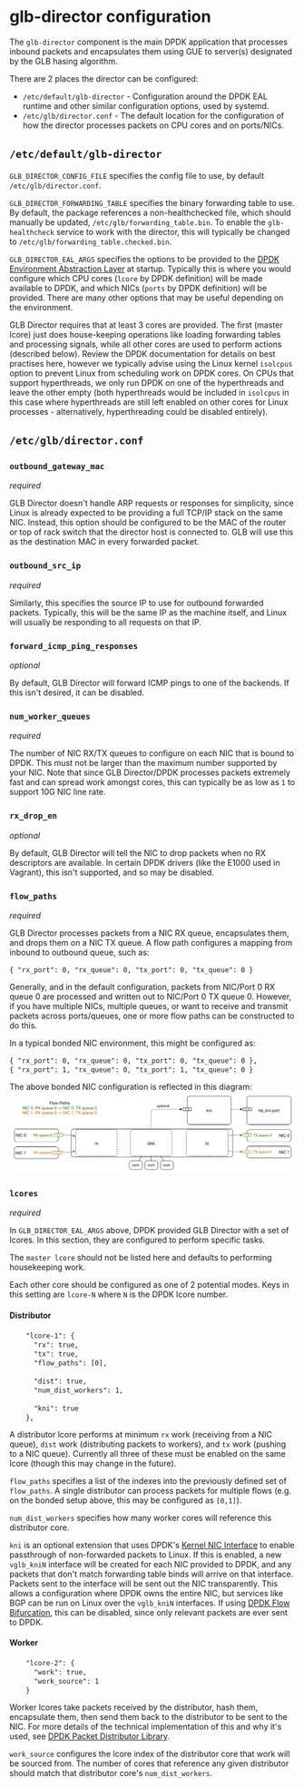 # glb-director configuration

The `glb-director` component is the main DPDK application that processes inbound packets and encapsulates them using GUE to server(s) designated by the GLB hasing algorithm. 

There are 2 places the director can be configured:
 * `/etc/default/glb-director` - Configuration around the DPDK EAL runtime and other similar configuration options, used by systemd.
 * `/etc/glb/director.conf` - The default location for the configuration of how the director processes packets on CPU cores and on ports/NICs.

## `/etc/default/glb-director`

`GLB_DIRECTOR_CONFIG_FILE` specifies the config file to use, by default `/etc/glb/director.conf`.

`GLB_DIRECTOR_FORWARDING_TABLE` specifies the binary forwarding table to use. By default, the package references a non-healthchecked file, which should manually be updated, `/etc/glb/forwarding_table.bin`. To enable the `glb-healthcheck` service to work with the director, this will typically be changed to `/etc/glb/forwarding_table.checked.bin`.

`GLB_DIRECTOR_EAL_ARGS` specifies the options to be provided to the [DPDK Environment Abstraction Layer](https://doc.dpdk.org/guides/prog_guide/env_abstraction_layer.html) at startup. Typically this is where you would configure which CPU cores (`lcore` by DPDK definition) will be made available to DPDK, and which NICs (`ports` by DPDK definition) will be provided. There are many other options that may be useful depending on the environment.

GLB Director requires that at least 3 cores are provided. The first (master lcore) just does house-keeping operations like loading forwarding tables and processing signals, while all other cores are used to perform actions (described below). Review the DPDK documentation for details on best practises here, however we typically advise using the Linux kernel `isolcpus` option to prevent Linux from scheduling work on DPDK cores. On CPUs that support hyperthreads, we only run DPDK on one of the hyperthreads and leave the other empty (both hyperthreads would be included in `isolcpus` in this case where hyperthreads are still left enabled on other cores for Linux processes - alternatively, hyperthreading could be disabled entirely).

## `/etc/glb/director.conf`

### `outbound_gateway_mac`

_required_

GLB Director doesn't handle ARP requests or responses for simplicity, since Linux is already expected to be providing a full TCP/IP stack on the same NIC. Instead, this option should be configured to be the MAC of the router or top of rack switch that the director host is connected to. GLB will use this as the destination MAC in every forwarded packet.

### `outbound_src_ip`

_required_

Similarly, this specifies the source IP to use for outbound forwarded packets. Typically, this will be the same IP as the machine itself, and Linux will usually be responding to all requests on that IP.

### `forward_icmp_ping_responses`

_optional_

By default, GLB Director will forward ICMP pings to one of the backends. If this isn't desired, it can be disabled.

### `num_worker_queues`

_required_

The number of NIC RX/TX queues to configure on each NIC that is bound to DPDK. This must not be larger than the maximum number supported by your NIC. Note that since GLB Director/DPDK processes packets extremely fast and can spread work amongst cores, this can typically be as low as `1` to support 10G NIC line rate.

### `rx_drop_en`

_optional_

By default, GLB Director will tell the NIC to drop packets when no RX descriptors are available. In certain DPDK drivers (like the E1000 used in Vagrant), this isn't supported, and so may be disabled.

### `flow_paths`

_required_

GLB Director processes packets from a NIC RX queue, encapsulates them, and drops them on a NIC TX queue. A flow path configures a mapping from inbound to outbound queue, such as:
```
{ "rx_port": 0, "rx_queue": 0, "tx_port": 0, "tx_queue": 0 }
```

Generally, and in the default configuration, packets from NIC/Port 0 RX queue 0 are processed and written out to NIC/Port 0 TX queue 0. However, if you have multiple NICs, multiple queues, or want to receive and transmit packets across ports/queues, one or more flow paths can be constructed to do this.

In a typical bonded NIC environment, this might be configured as:
```
{ "rx_port": 0, "rx_queue": 0, "tx_port": 0, "tx_queue": 0 },
{ "rx_port": 1, "rx_queue": 0, "tx_port": 1, "tx_queue": 0 }
```

The above bonded NIC configuration is reflected in this diagram:
![Flow Paths diagram](./images/flow-paths.png)

### `lcores`

_required_

In `GLB_DIRECTOR_EAL_ARGS` above, DPDK provided GLB Director with a set of lcores. In this section, they are configured to perform specific tasks.

The `master lcore` should not be listed here and defaults to performing housekeeping work.

Each other core should be configured as one of 2 potential modes. Keys in this setting are `lcore-N` where `N` is the DPDK lcore number.

#### Distributor

```
    "lcore-1": {
      "rx": true,
      "tx": true,
      "flow_paths": [0],

      "dist": true,
      "num_dist_workers": 1,

      "kni": true
    },
```

A distributor lcore performs at minimum `rx` work (receiving from a NIC queue), `dist` work (distributing packets to workers), and `tx` work (pushing to a NIC queue). Currently all three of these must be enabled on the same lcore (though this may change in the future).

`flow_paths` specifies a list of the indexes into the previously defined set of `flow_paths`. A single distributor can process packets for multiple flows (e.g. on the bonded setup above, this may be configured as `[0,1]`).

`num_dist_workers` specifies how many worker cores will reference this distributor core.

`kni` is an optional extension that uses DPDK's [Kernel NIC Interface](https://doc.dpdk.org/guides/prog_guide/kernel_nic_interface.html) to enable passthrough of non-forwarded packets to Linux. If this is enabled, a new `vglb_kniN` interface will be created for each NIC provided to DPDK, and any packets that don't match forwarding table binds will arrive on that interface. Packets sent to the interface will be sent out the NIC transparently. This allows a configuration where DPDK owns the entire NIC, but services like BGP can be run on Linux over the `vglb_kniN` interfaces. If using [DPDK Flow Bifurcation](https://doc.dpdk.org/guides/howto/flow_bifurcation.html), this can be disabled, since only relevant packets are ever sent to DPDK.

#### Worker

```
    "lcore-2": {
      "work": true,
      "work_source": 1
    }
```

Worker lcores take packets received by the distributor, hash them, encapsulate them, then send them back to the distributor to be sent to the NIC. For more details of the technical implementation of this and why it's used, see [DPDK Packet Distributor Library](https://doc.dpdk.org/guides/prog_guide/packet_distrib_lib.html).

`work_source` configures the lcore index of the distributor core that work will be sourced from. The number of cores that reference any given distributor should match that distributor core's `num_dist_workers`.
